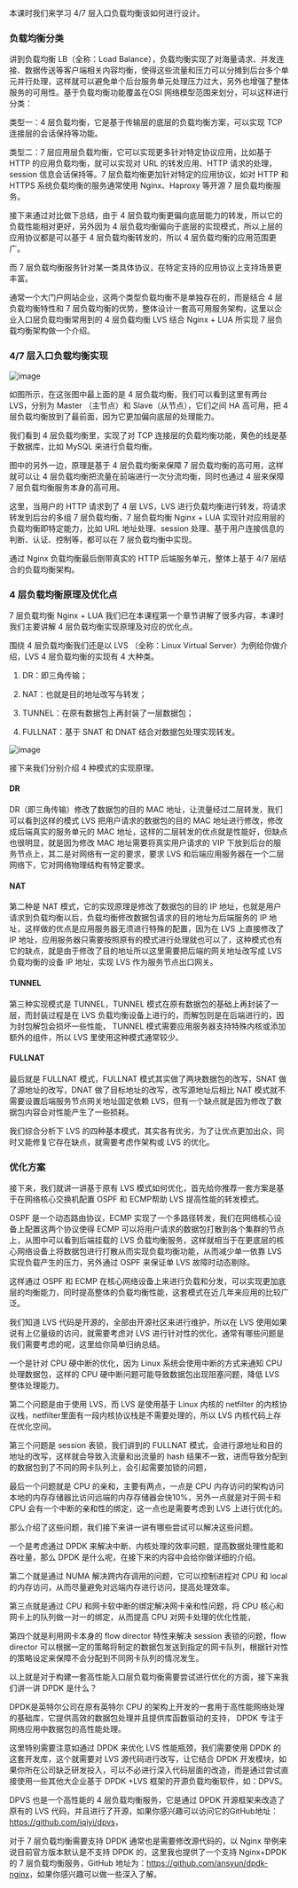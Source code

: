 本课时我们来学习 4/7 层入口负载均衡该如何进行设计。

### 负载均衡分类

讲到负载均衡 LB（全称：Load Balance），负载均衡实现了对海量请求、并发连接、数据传送等客户端相关内容均衡，使得这些流量和压力可以分摊到后台多个单元并行处理，这样就可以避免单个后台服务单元处理压力过大，另外也增强了整体服务的可用性。基于负载均衡功能覆盖在OSI 网络模型范围来划分，可以这样进行分类：

类型一：4 层负载均衡，它是基于传输层的底层的负载均衡方案，可以实现 TCP 连接层的会话保持等功能。

类型二：7 层应用层负载均衡，它可以实现更多针对特定协议应用，比如基于 HTTP 的应用负载均衡，就可以实现对 URL 的转发应用、HTTP 请求的处理，session 信息会话保持等。7 层负载均衡更加针对特定的应用协议，如对 HTTP 和 HTTPS 系统负载均衡的服务通常使用 Nginx、Haproxy 等开源 7 层负载均衡服务。

接下来通过对比做下总结，由于 4 层负载均衡更偏向底层能力的转发，所以它的负载性能相对更好，另外因为 4 层负载均衡偏向于底层的实现模式，所以上层的应用协议都是可以基于 4 层负载均衡转发的，所以 4 层负载均衡的应用范围更广。

而 7 层负载均衡服务针对某一类具体协议，在特定支持的应用协议上支持场景更丰富。

通常一个大门户网站企业，这两个类型负载均衡不是单独存在的，而是结合 4 层负载均衡特性和 7 层负载均衡的优势，整体设计一套高可用服务架构，这里以企业入口层负载均衡常用到的 4 层负载均衡 LVS 结合 Nginx + LUA 所实现 7 层负载均衡架构做一个介绍。

### 4/7 层入口负载均衡实现

<Image alt="image" src="https://s0.lgstatic.com/i/image/M00/20/77/Ciqc1F7og5SAHDTIAAFdGy6d7gs623.png"/>

如图所示，在这张图中最上面的是 4 层负载均衡，我们可以看到这里有两台 LVS，分别为 Master （主节点）和 Slave（从节点），它们之间 HA 高可用，把 4 层负载均衡放到了最前面，因为它更加偏向底层的处理能力。

我们看到 4 层负载均衡里，实现了对 TCP 连接层的负载均衡功能，黄色的线是基于数据库，比如 MySQL 来进行负载均衡。

图中的另外一边，原理是基于 4 层负载均衡来保障 7 层负载均衡的高可用，这样就可以让 4 层负载均衡把流量在前端进行一次分流均衡，同时也通过 4 层来保障 7 层负载均衡服务本身的高可用。

这里，当用户的 HTTP 请求到了 4 层 LVS，LVS 进行负载均衡进行转发，将请求转发到后台的多组 7 层负载均衡，7 层负载均衡 Nginx + LUA 实现针对应用层的负载均衡即特定能力，比如 URL 地址处理、session 处理、基于用户连接信息的判断、认证、控制等，都可以在 7 层负载均衡中实现。

通过 Nginx 负载均衡最后倒带真实的 HTTP 后端服务单元，整体上基于 4/7 层结合的负载均衡架构。

### 4 层负载均衡原理及优化点

7 层负载均衡 Nginx + LUA 我们已在本课程第一个章节讲解了很多内容，本课时我们主要讲解 4 层负载均衡实现原理及对应的优化点。

围绕 4 层负载均衡我们还是以 LVS （全称：Linux Virtual Server）为例给你做介绍，LVS 4 层负载均衡的实现有 4 大种类。

1. DR：即三角传输；

2. NAT：也就是目的地址改写与转发；

3. TUNNEL：在原有数据包上再封装了一层数据包；

4. FULLNAT：基于 SNAT 和 DNAT 结合对数据包处理实现转发。

<Image alt="image" src="https://s0.lgstatic.com/i/image/M00/20/83/CgqCHl7og6GAN6_JAAEQoa2o41c358.png"/>

接下来我们分别介绍 4 种模式的实现原理。

#### DR

DR（即三角传输）修改了数据包的目的 MAC 地址，让流量经过二层转发，我们可以看到这样的模式 LVS 把用户请求的数据包的目的 MAC 地址进行修改，修改成后端真实的服务单元的 MAC 地址，这样的二层转发的优点就是性能好，但缺点也很明显，就是因为修改 MAC 地址需要将真实用户请求的 VIP 下放到后台的服务节点上，其二是对网络有一定的要求，要求 LVS 和后端应用服务器在一个二层网络下，它对网络物理结构有特定要求。

#### NAT

第二种是 NAT 模式，它的实现原理是修改了数据包的目的 IP 地址，也就是用户请求到负载均衡以后，负载均衡修改数据包请求的目的地址为后端服务的 IP 地址，这样做的优点是应用服务器无须进行特殊的配置，因为在 LVS 上直接修改了 IP 地址，应用服务器只需要按照原有的模式进行处理就也可以了，这种模式也有它的缺点，就是由于修改了目的地址所以这里需要把后端的网关地址改写成 LVS 负载均衡的设备 IP 地址，实现 LVS 作为服务节点出口网关。

#### TUNNEL

第三种实现模式是 TUNNEL，TUNNEL 模式在原有数据包的基础上再封装了一层，而封装过程是在 LVS 负载均衡设备上进行的，而解包则是在后端进行的，因为封包解包会损坏一些性能， TUNNEL 模式需要应用服务器支持特殊内核或添加额外的组件，所以 LVS 里使用这种模式通常较少。

#### FULLNAT

最后就是 FULLNAT 模式，FULLNAT 模式其实做了两块数据包的改写，SNAT 做了源地址的改写，DNAT 做了目标地址的改写，改写源地址后相比 NAT 模式就不需要设置后端服务节点网关地址固定依赖 LVS，但有一个缺点就是因为修改了数据包内容会对性能产生了一些损耗。

我们综合分析下 LVS 的四种基本模式，其实各有优劣，为了让优点更加出众，同时又能修复它存在缺点，就需要考虑作架构或 LVS 的优化。

### 优化方案

接下来，我们就讲一讲基于原有 LVS 模式如何优化，首先给你推荐一套方案是基于在网络核心交换机配置 OSPF 和 ECMP帮助 LVS 提高性能的转发模式。

OSPF 是一个动态路由协议，ECMP 实现了一个多路径转发，我们在网络核心设备上配置这两个协议使得 ECMP 可以将用户请求的数据包打散到各个集群的节点上，从图中可以看到后端挂载的 LVS 负载均衡服务，这样就相当于在更底层的核心网络设备上将数据包进行打散从而实现负载均衡功能，从而减少单一依靠 LVS 实现负载产生的压力，另外通过 OSPF 来保证单 LVS 故障时动态剔除。

这样通过 OSPF 和 ECMP 在核心网络设备上来进行负载和分发，可以实现更加底层的均衡能力，同时提高整体的负载均衡性能，这套模式在近几年来应用的比较广泛。

我们知道 LVS 代码是开源的，全部由开源社区来进行维护，所以在 LVS 使用如果说有上亿量级的访问，就需要考虑对 LVS 进行针对性的优化，通常有哪些问题是我们需要考虑的呢，这里给你简单归纳总结。

一个是针对 CPU 硬中断的优化，因为 Linux 系统会使用中断的方式来通知 CPU 处理数据包，这样的 CPU 硬中断问题可能导致数据包出现阻塞问题，降低 LVS 整体处理能力。

第二个问题是由于使用 LVS，而 LVS 是使用基于 Linux 内核的 netfilter 的内核协议栈，netfilter里面有一段内核协议栈是不需要处理的，所以 LVS 内核代码上存在优化空间。

第三个问题是 session 表锁，我们讲到的 FULLNAT 模式，会进行源地址和目的地址的改写，这样就会导致入流量和出流量的 hash 结果不一致，进而导致分配到的数据包到了不同的网卡队列上，会引起需要加锁的问题，

最后一个问题就是 CPU 的亲和，主要有两点，一点是 CPU 内存访问的架构访问本地的内存存储器比访问远端的内存存储器会快10%，另外一点就是对于网卡和 CPU 会有一个中断的亲和性的绑定，这一点也是需要考虑到 LVS 上进行优化的。

那么介绍了这些问题，我们接下来讲一讲有哪些尝试可以解决这些问题。

一个是考虑通过 DPDK 来解决中断、内核处理的效率问题，提高数据处理性能和吞吐量，那么 DPDK 是什么呢，在接下来的内容中会给你做详细的介绍。

第二个就是通过 NUMA 解决跨内存调用的问题，它可以控制进程对 CPU 和 local 的内存访问，从而尽量避免对远端内存进行访问，提高处理效率。

第三点就是通过 CPU 和网卡软中断的绑定解决网卡亲和性问题，将 CPU 核心和网卡上的队列做一对一的绑定，从而提高 CPU 对网卡处理的优化性能，

第四个就是利用网卡本身的 flow director 特性来解决 session 表锁的问题，flow director 可以根据一定的策略将制定的数据包发送到指定的网卡队列，根据针对性的策略设定来保障不会分配到不同网卡队列的情况发生。

以上就是对于构建一套高性能入口层负载均衡需要尝试进行优化的方面，接下来我们讲一讲 DPDK 是什么？

DPDK是英特尔公司在原有英特尔 CPU 的架构上开发的一套用于高性能网络处理的基础库，它提供高效的数据包处理并且提供库函数驱动的支持， DPDK 专注于网络应用中数据包的高性能处理。

这里特别需要注意如通过 DPDK 来优化 LVS 性能瓶颈，我们需要使用 DPDK 的这套开发库，这个就需要对 LVS 源代码进行改写，让它结合 DPDK 开发模块，如果你所在公司缺乏研发投入，可以不必进行深入代码层面的改造，而是通过尝试直接使用一些其他大企业基于 DPDK +LVS 框架的开源负载均衡软件，如：DPVS。

DPVS 也是一个高性能的 4 层负载均衡服务，它是通过 DPDK 开源框架来改造了原有的 LVS 代码，并且进行了开源，如果你感兴趣可以访问它的GitHub地址：<https://github.com/iqiyi/dpvs>，

对于 7 层负载均衡需要支持 DPDK 通常也是需要修改源代码的，以 Nginx 举例来说目前官方版本默认是不支持 DPDK 的，这里我也提供了一个支持 Nginx+DPDK 的 7 层负载均衡服务，GitHub 地址为：<https://github.com/ansyun/dpdk-nginx>，如果你感兴趣可以做一些深入了解。
